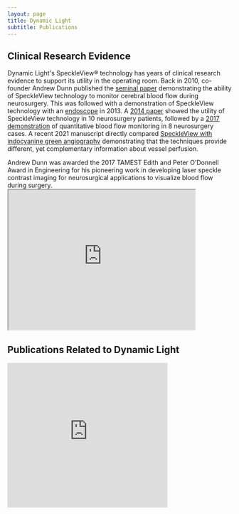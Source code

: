 ```yaml
---
layout: page
title: Dynamic Light
subtitle: Publications
---
```


<div>
  <p>
    <h2> Clinical Research Evidence </h2>
Dynamic Light's SpeckleView&reg; technology has years of clinical research evidence to support its utility in the operating room. Back in 2010, co-founder Andrew Dunn published the <a href="https://foil.bme.utexas.edu/media/papers/10.1117/1.3526368.pdf"> seminal paper</a> demonstrating the ability of SpeckleView technology to monitor cerebral blood flow during neurosurgery. This was followed with a demonstration of SpeckleView technology with an <a href="https://foil.bme.utexas.edu/media/papers/10.1117/1.JBO.18.9.090501.pdf"> endoscope</a> in 2013. A <a href="https://foil.bme.utexas.edu/media/papers/10.1117/1.NPh.1.1.015006.pdf"> 2014 paper</a> showed the utility of SpeckleView technology in 10 neurosurgery patients, followed by a <a href="https://foil.bme.utexas.edu/media/papers/10.1177/0271678X16686987.pdf"> 2017 demonstration</a> of quantitative blood flow monitoring in 8 neurosurgery cases. A recent 2021 manuscript directly compared <a href="https://www.medrxiv.org/content/10.1101/2021.04.29.21254954v1"> SpeckleView with indocyanine green angiography</a> demonstrating that the techniques provide different, yet complementary information about vessel perfusion. 
 </p>
 <p>
  Andrew Dunn was awarded the 2017 TAMEST Edith and Peter O’Donnell Award in Engineering for his pioneering work in developing laser speckle contrast imaging for neurosurgical applications to visualize blood flow during surgery.
  <iframe width="420" height="315"
src="https://www.youtube.com/embed/v2r_JE6LYa8" webkitallowfullscreen mozallowfullscreen allowfullscreen> 
</iframe>
  </p>
  <p>
        <h2> Publications Related to Dynamic Light </h2>
 </p>
</div> 
 

<div style="float:left;width:auto;margin-right:10px;"> 
  <iframe src="https://www.youtube.com/watch?v=v2r_JE6LYa8"  webkitallowfullscreen mozallowfullscreen allowfullscreen frameborder="0"  style="width: 360px; height: 325px;">
  </iframe>
</div>
